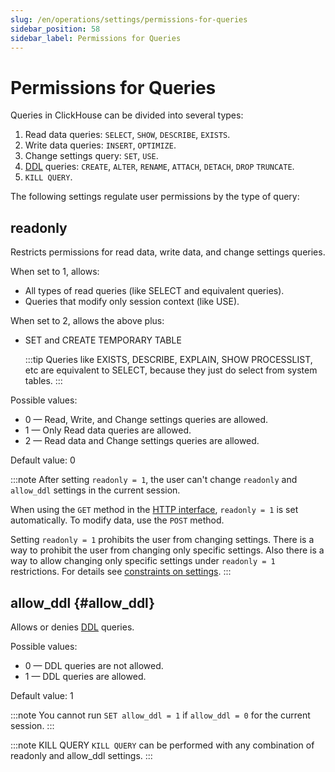 ```yaml
---
slug: /en/operations/settings/permissions-for-queries
sidebar_position: 58
sidebar_label: Permissions for Queries
---
```


# Permissions for Queries

Queries in ClickHouse can be divided into several types:

1.  Read data queries: `SELECT`, `SHOW`, `DESCRIBE`, `EXISTS`.
2.  Write data queries: `INSERT`, `OPTIMIZE`.
3.  Change settings query: `SET`, `USE`.
4.  [DDL](https://en.wikipedia.org/wiki/Data_definition_language) queries: `CREATE`, `ALTER`, `RENAME`, `ATTACH`, `DETACH`, `DROP` `TRUNCATE`.
5.  `KILL QUERY`.

The following settings regulate user permissions by the type of query:

## readonly
Restricts permissions for read data, write data, and change settings queries.

When set to 1, allows:

- All types of read queries (like SELECT and equivalent queries).
- Queries that modify only session context (like USE).

When set to 2, allows the above plus:
- SET and CREATE TEMPORARY TABLE

  :::tip
  Queries like EXISTS, DESCRIBE, EXPLAIN, SHOW PROCESSLIST, etc are equivalent to SELECT, because they just do select from system tables.
  :::

Possible values:

- 0 — Read, Write, and Change settings queries are allowed.
- 1 — Only Read data queries are allowed.
- 2 — Read data and Change settings queries are allowed.

Default value: 0

:::note
After setting `readonly = 1`, the user can't change `readonly` and `allow_ddl` settings in the current session.

When using the `GET` method in the [HTTP interface](../../interfaces/http.md), `readonly = 1` is set automatically. To modify data, use the `POST` method.

Setting `readonly = 1` prohibits the user from changing settings. There is a way to prohibit the user from changing only specific settings. Also there is a way to allow changing only specific settings under `readonly = 1` restrictions. For details see [constraints on settings](../../operations/settings/constraints-on-settings.md).
:::


## allow_ddl {#allow_ddl}

Allows or denies [DDL](https://en.wikipedia.org/wiki/Data_definition_language) queries.

Possible values:

- 0 — DDL queries are not allowed.
- 1 — DDL queries are allowed.

Default value: 1

:::note
You cannot run `SET allow_ddl = 1` if `allow_ddl = 0` for the current session.
:::


:::note KILL QUERY
`KILL QUERY` can be performed with any combination of readonly and allow_ddl settings.
:::
